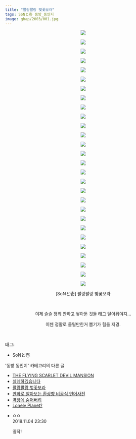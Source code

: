 ```yaml
---
title: "팔랑팔랑 벚꽃보라"
tags: SoNと壱 동방_동인지
image: ghap/2003/001.jpg
---
```

<div class="article">
<p style="text-align: center; clear: none; float: none;"><img src="{{ site.nasurl }}/ghap/2003/001.jpg"/></p>
<p style="text-align: center; clear: none; float: none;"><img src="{{ site.nasurl }}/ghap/2003/002.jpg"/></p>
<p style="text-align: center; clear: none; float: none;"><img src="{{ site.nasurl }}/ghap/2003/003.jpg"/></p>
<p style="text-align: center; clear: none; float: none;"><img src="{{ site.nasurl }}/ghap/2003/004.jpg"/></p>
<p style="text-align: center; clear: none; float: none;"><img src="{{ site.nasurl }}/ghap/2003/005.jpg"/></p>
<p style="text-align: center; clear: none; float: none;"><img src="{{ site.nasurl }}/ghap/2003/006.jpg"/></p>
<p style="text-align: center; clear: none; float: none;"><img src="{{ site.nasurl }}/ghap/2003/007.jpg"/></p>
<p style="text-align: center; clear: none; float: none;"><img src="{{ site.nasurl }}/ghap/2003/008.jpg"/></p>
<p style="text-align: center; clear: none; float: none;"><img src="{{ site.nasurl }}/ghap/2003/009.jpg"/></p>
<p style="text-align: center; clear: none; float: none;"><img src="{{ site.nasurl }}/ghap/2003/010.jpg"/></p>
<p style="text-align: center; clear: none; float: none;"><img src="{{ site.nasurl }}/ghap/2003/011.jpg"/></p>
<p style="text-align: center; clear: none; float: none;"><img src="{{ site.nasurl }}/ghap/2003/012.jpg"/></p>
<p style="text-align: center; clear: none; float: none;"><img src="{{ site.nasurl }}/ghap/2003/013.jpg"/></p>
<p style="text-align: center; clear: none; float: none;"><img src="{{ site.nasurl }}/ghap/2003/014.jpg"/></p>
<p style="text-align: center; clear: none; float: none;"><img src="{{ site.nasurl }}/ghap/2003/015.jpg"/></p>
<p style="text-align: center; clear: none; float: none;"><img src="{{ site.nasurl }}/ghap/2003/016.jpg"/></p>
<p style="text-align: center; clear: none; float: none;"><img src="{{ site.nasurl }}/ghap/2003/017.jpg"/></p>
<p style="text-align: center; clear: none; float: none;"><img src="{{ site.nasurl }}/ghap/2003/018.jpg"/></p>
<p style="text-align: center; clear: none; float: none;"><img src="{{ site.nasurl }}/ghap/2003/019.jpg"/></p>
<p style="text-align: center; clear: none; float: none;"><img src="{{ site.nasurl }}/ghap/2003/020.jpg"/></p>
<p style="text-align: center; clear: none; float: none;"><img src="{{ site.nasurl }}/ghap/2003/021.jpg"/></p>
<p style="text-align: center; clear: none; float: none;"><img src="{{ site.nasurl }}/ghap/2003/022.jpg"/></p>
<p style="text-align: center; clear: none; float: none;"><img src="{{ site.nasurl }}/ghap/2003/023.jpg"/></p>
<p style="text-align: center; clear: none; float: none;"><img src="{{ site.nasurl }}/ghap/2003/024.jpg"/></p>
<p style="text-align: center; clear: none; float: none;"><img src="{{ site.nasurl }}/ghap/2003/025.jpg"/></p>
<p style="text-align: center; clear: none; float: none;"><img src="{{ site.nasurl }}/ghap/2003/026.jpg"/></p>
<p style="text-align: center; clear: none; float: none;"><img src="{{ site.nasurl }}/ghap/2003/027.jpg"/></p>
<p style="text-align: center; clear: none; float: none;"><img src="{{ site.nasurl }}/ghap/2003/028.jpg"/></p>
<p style="text-align: center; clear: none; float: none;">[SoNと壱] 팔랑팔랑 벚꽃보라</p>
<p style="text-align: center; clear: none; float: none;"><br/></p>
<p style="text-align: center; clear: none; float: none;">이제 슬슬 정리 안하고 쌓아둔 것들 태그 달아둬야지...</p>
<p style="text-align: center; clear: none; float: none;">이젠 정말로 올릴만한거 뽑기가 힘들 지경.</p>
<p><br/></p>
</div><div class="tagTrail">
<p>태그: </p>
<ul>
<li>SoNと壱</li>
</ul>
</div><div class="another">
<p>'동방 동인지' 카테고리의 다른 글</p>
<ul>
<li><a href="/2016-09-06-ghap_2010">THE FLYING SCARLET DEVIL MANSION</a></li>
<li><a href="/2016-09-05-ghap_2008">실례하겠습니다</a></li>
<li><a href="/2016-09-05-ghap_2003">팔랑팔랑 벚꽃보라</a></li>
<li><a href="/2016-09-05-ghap_2002">만화로 알아보는 환상향 비공식 언어사전</a></li>
<li><a href="/2016-09-05-ghap_2001">벽장에 숨어버려</a></li>
<li><a href="/2016-09-04-ghap_2000">Lonely Planet?</a></li>
</ul>
</div><div class="cb_module cb_fluid">
<div class="cb_wrt cb_profile">
<div class="comment">
<ul>
<li class="cb_thumb_off" id="comment15367615">
<div class="cb_comment_area">
<div class="cb_info_area">
<div class="cb_section">
<span class="cb_nick_name">ㅇㅇ</span>
</div>
<div class="cb_section">
<span class="cb_date">2018.11.04 23:30 </span>
</div>
</div>
<div class="cb_dsc_comment">
<p class="cb_dsc">
											띵작!
										</p>
</div>
</div></li>
</ul>
</div>
</div><!-- commentList close -->
</div>